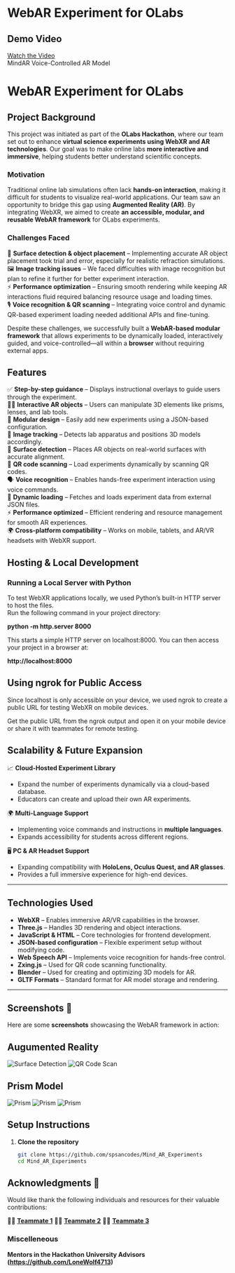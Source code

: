 # WebAR Experiment for OLabs  

## Demo Video  
[Watch the Video](https://drive.google.com/file/d/1Wfm-NOINuB0eAEoGixyq7OgRUFwc6Nzk/view?usp=drive_link)  
MindAR Voice-Controlled AR Model  

# WebAR Experiment for OLabs  

## Project Background  
This project was initiated as part of the **OLabs Hackathon**, where our team set out to enhance **virtual science experiments using WebXR and AR technologies**. Our goal was to make online labs **more interactive and immersive**, helping students better understand scientific concepts.  

### Motivation  
Traditional online lab simulations often lack **hands-on interaction**, making it difficult for students to visualize real-world applications. Our team saw an opportunity to bridge this gap using **Augmented Reality (AR)**. By integrating WebXR, we aimed to create **an accessible, modular, and reusable WebAR framework** for OLabs experiments.  

### Challenges Faced   
📌 **Surface detection & object placement** – Implementing accurate AR object placement took trial and error, especially for realistic refraction simulations.  
🖼️ **Image tracking issues** – We faced difficulties with image recognition but plan to refine it further for better experiment interaction.  
⚡ **Performance optimization** – Ensuring smooth rendering while keeping AR interactions fluid required balancing resource usage and loading times.  
🎙️ **Voice recognition & QR scanning** – Integrating voice control and dynamic QR-based experiment loading needed additional APIs and fine-tuning.  

Despite these challenges, we successfully built a **WebAR-based modular framework** that allows experiments to be dynamically loaded, interactively guided, and voice-controlled—all within a **browser** without requiring external apps.  

## Features  
✅ **Step-by-step guidance** – Displays instructional overlays to guide users through the experiment.  
🧑‍🔬 **Interactive AR objects** – Users can manipulate 3D elements like prisms, lenses, and lab tools.  
📂 **Modular design** – Easily add new experiments using a JSON-based configuration.  
🎯 **Image tracking** – Detects lab apparatus and positions 3D models accordingly.  
📡 **Surface detection** – Places AR objects on real-world surfaces with accurate alignment.  
📸 **QR code scanning** – Load experiments dynamically by scanning QR codes.  
🗣️ **Voice recognition** – Enables hands-free experiment interaction using voice commands.  
🔄 **Dynamic loading** – Fetches and loads experiment data from external JSON files.  
⚡ **Performance optimized** – Efficient rendering and resource management for smooth AR experiences.  
🌍 **Cross-platform compatibility** – Works on mobile, tablets, and AR/VR headsets with WebXR support.  

## Hosting & Local Development  

### Running a Local Server with Python  
To test WebXR applications locally, we used Python’s built-in HTTP server to host the files.  
Run the following command in your project directory:  

**python -m http.server 8000**

This starts a simple HTTP server on localhost:8000. You can then access your project in a browser at:

**http://localhost:8000**

## Using ngrok for Public Access
Since localhost is only accessible on your device, we used ngrok to create a public URL for testing WebXR on mobile devices.

Get the public URL from the ngrok output and open it on your mobile device or share it with teammates for remote testing.




## Scalability & Future Expansion  

📈 **Cloud-Hosted Experiment Library**  
- Expand the number of experiments dynamically via a cloud-based database.  
- Educators can create and upload their own AR experiments.  

🌍 **Multi-Language Support**  
- Implementing voice commands and instructions in **multiple languages**.  
- Expands accessibility for students across different regions.  

🖥️ **PC & AR Headset Support**  
- Expanding compatibility with **HoloLens, Oculus Quest, and AR glasses**.  
- Provides a full immersive experience for high-end devices.  

---


## Technologies Used  
- **WebXR** – Enables immersive AR/VR capabilities in the browser.  
- **Three.js** – Handles 3D rendering and object interactions.  
- **JavaScript & HTML** – Core technologies for frontend development.  
- **JSON-based configuration** – Flexible experiment setup without modifying code.  
- **Web Speech API** – Implements voice recognition for hands-free control.  
- **Zxing.js** – Used for QR code scanning functionality.  
- **Blender** – Used for creating and optimizing 3D models for AR.  
- **GLTF Formats** – Standard format for AR model storage and rendering.  

---


## Screenshots 📸  

Here are some **screenshots** showcasing the WebAR framework in action:  


## Augumented Reality

 ![Surface Detection](/images/AR%20(1).png) 
 ![QR Code Scan](/images/QRCode.png) 

 ## Prism Model

 ![Prism](/images/prism1.png) 
 ![Prism](/images/prism2.png) 
 ![Prism](/images/prism3.png) 


## Setup Instructions  

1. **Clone the repository**  
   ```sh
   git clone https://github.com/spsancodes/Mind_AR_Experiments
   cd Mind_AR_Experiments

## Acknowledgments 🙌
Would like thank the following individuals and resources for their valuable contributions:  

👨‍💻 **[Teammate 1](https://github.com/Garudan014)**
👨‍💻 **[Teammate 2](https://github.com/Yadi-codes)**
👨‍💻 **[Teammate 3](https://github.com/)**

### Miscelleneous
**Mentors in the Hackathon**
**University Advisors**
**(https://github.com/LoneWolf4713)**


